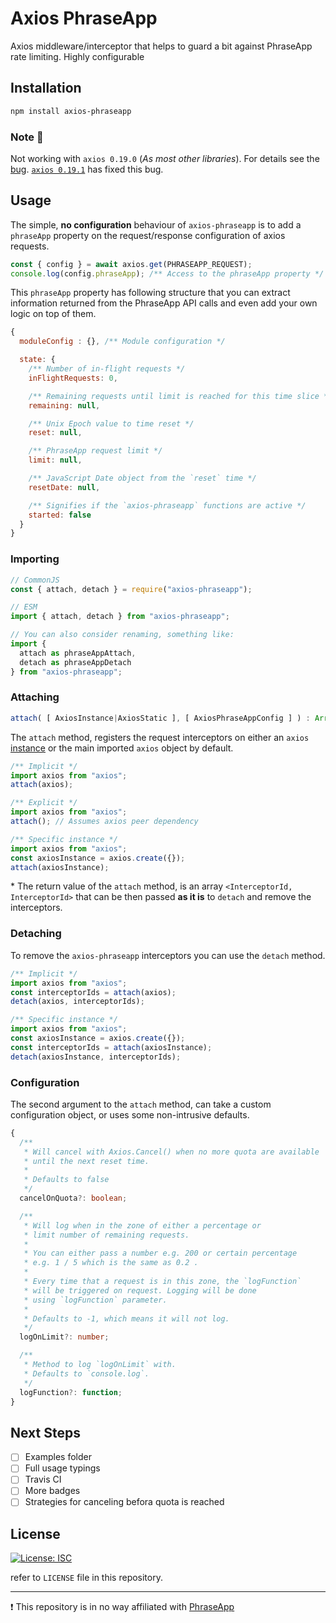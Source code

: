 # Axios PhraseApp

Axios middleware/interceptor that helps to guard a bit against PhraseApp rate limiting. Highly configurable

## Installation

```bash
npm install axios-phraseapp
```

### Note :rotating_light:

Not working with `axios 0.19.0` (_As most other libraries_). For details see the [bug](https://github.com/axios/axios/issues/2203). [`axios 0.19.1`](https://github.com/axios/axios/releases/tag/0.19.1) has fixed this bug.

## Usage

The simple, **no configuration** behaviour of `axios-phraseapp` is to add a `phraseApp` property on the request/response configuration of axios requests.

```js
const { config } = await axios.get(PHRASEAPP_REQUEST);
console.log(config.phraseApp); /** Access to the phraseApp property */
```

This `phraseApp` property has following structure that you can extract information returned from the PhraseApp API calls and even add your own logic on top of them.

```js
{
  moduleConfig : {}, /** Module configuration */

  state: {
    /** Number of in-flight requests */
    inFlightRequests: 0,

    /** Remaining requests until limit is reached for this time slice */
    remaining: null,

    /** Unix Epoch value to time reset */
    reset: null,

    /** PhraseApp request limit */
    limit: null,

    /** JavaScript Date object from the `reset` time */
    resetDate: null,

    /** Signifies if the `axios-phraseapp` functions are active */
    started: false
  }
}
```

### Importing

```js
// CommonJS
const { attach, detach } = require("axios-phraseapp");

// ESM
import { attach, detach } from "axios-phraseapp";

// You can also consider renaming, something like:
import {
  attach as phraseAppAttach,
  detach as phraseAppDetach
} from "axios-phraseapp";
```

### Attaching

```typescript
attach( [ AxiosInstance|AxiosStatic ], [ AxiosPhraseAppConfig ] ) : Array<InterceptorId, InterceptorId>
```

The `attach` method, registers the request interceptors on either an `axios` [instance](https://github.com/axios/axios#creating-an-instance) or the main imported `axios` object by default.

```js
/** Implicit */
import axios from "axios";
attach(axios);

/** Explicit */
import axios from "axios";
attach(); // Assumes axios peer dependency

/** Specific instance */
import axios from "axios";
const axiosInstance = axios.create({});
attach(axiosInstance);
```

\* The return value of the `attach` method, is an array `<InterceptorId, InterceptorId>` that can be then passed **as it is** to `detach` and remove the interceptors.

### Detaching

To remove the `axios-phraseapp` interceptors you can use the `detach` method.

```js
/** Implicit */
import axios from "axios";
const interceptorIds = attach(axios);
detach(axios, interceptorIds);

/** Specific instance */
import axios from "axios";
const axiosInstance = axios.create({});
const interceptorIds = attach(axiosInstance);
detach(axiosInstance, interceptorIds);
```

### Configuration

The second argument to the `attach` method, can take a custom configuration object, or uses some non-intrusive defaults.

```typescript
{
  /**
   * Will cancel with Axios.Cancel() when no more quota are available
   * until the next reset time.
   *
   * Defaults to false
   */
  cancelOnQuota?: boolean;

  /**
   * Will log when in the zone of either a percentage or
   * limit number of remaining requests.
   *
   * You can either pass a number e.g. 200 or certain percentage
   * e.g. 1 / 5 which is the same as 0.2 .
   *
   * Every time that a request is in this zone, the `logFunction`
   * will be triggered on request. Logging will be done
   * using `logFunction` parameter.
   *
   * Defaults to -1, which means it will not log.
   */
  logOnLimit?: number;

  /**
   * Method to log `logOnLimit` with.
   * Defaults to `console.log`.
   */
  logFunction?: function;
}
```

## Next Steps

- [ ] Examples folder
- [ ] Full usage typings
- [ ] Travis CI
- [ ] More badges
- [ ] Strategies for canceling befora quota is reached

## License

[![License: ISC](https://img.shields.io/badge/License-ISC-blue.svg)](https://opensource.org/licenses/ISC)

refer to `LICENSE` file in this repository.

---

:exclamation: This repository is in no way affiliated with [PhraseApp](https://phrase.com/)
